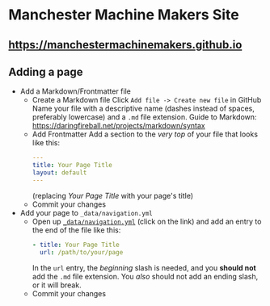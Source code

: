 # Manchester Machine Makers Site
## <https://manchestermachinemakers.github.io>
## Adding a page
- Add a Markdown/Frontmatter file
  * Create a Markdown file
    Click `Add file -> Create new file` in GitHub
    Name your file with a descriptive name (dashes instead of spaces, preferably lowercase) and a `.md` file extension.
    Guide to Markdown: <https://daringfireball.net/projects/markdown/syntax>
  * Add Frontmatter
    Add a section to the _very top_ of your file that looks like this:
    ```yaml
    ---
    title: Your Page Title
    layout: default
    ---
    ```
    (replacing _Your Page Title_ with your page's title)
  * Commit your changes
- Add your page to `_data/navigation.yml`
  * Open up [`_data/navigation.yml`](_data/navigation.yml) (click on the link) and add an entry to the end of the file like this:
    ```yaml
    - title: Your Page Title
      url: /path/to/your/page
    ```
    In the `url` entry, the _beginning_ slash is needed, and you **should not** add the `.md` file extension. You _also_ should not add an ending slash, or it will break.
  * Commit your changes
